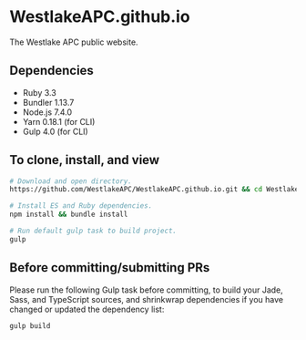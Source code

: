 # WestlakeAPC.github.io
The Westlake APC public website.

## Dependencies

- Ruby 3.3
- Bundler 1.13.7
- Node.js 7.4.0
- Yarn 0.18.1 (for CLI)
- Gulp 4.0 (for CLI)

## To clone, install, and view

```bash
# Download and open directory.
https://github.com/WestlakeAPC/WestlakeAPC.github.io.git && cd WestlakeAPC.github.io

# Install ES and Ruby dependencies.
npm install && bundle install

# Run default gulp task to build project.
gulp
```

## Before committing/submitting PRs

Please run the following Gulp task before committing, to build your Jade, Sass, and TypeScript sources, and shrinkwrap dependencies if you have changed or updated the dependency list:

```bash
gulp build
````
